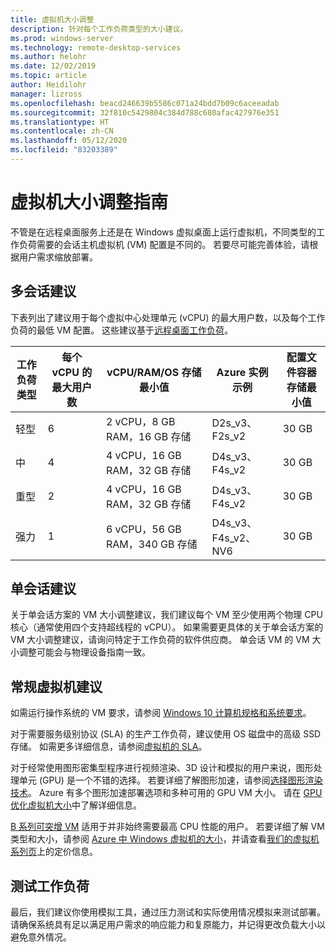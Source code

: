 ```yaml
---
title: 虚拟机大小调整
description: 针对每个工作负荷类型的大小建议。
ms.prod: windows-server
ms.technology: remote-desktop-services
ms.author: helohr
ms.date: 12/02/2019
ms.topic: article
author: Heidilohr
manager: lizross
ms.openlocfilehash: beacd246639b5586c071a24bdd7b09c6aceeadab
ms.sourcegitcommit: 32f810c5429804c384d788c680afac427976e351
ms.translationtype: HT
ms.contentlocale: zh-CN
ms.lasthandoff: 05/12/2020
ms.locfileid: "83203389"
---
```

# <a name="virtual-machine-sizing-guidelines"></a>虚拟机大小调整指南

不管是在远程桌面服务上还是在 Windows 虚拟桌面上运行虚拟机，不同类型的工作负荷需要的会话主机虚拟机 (VM) 配置是不同的。 若要尽可能完善体验，请根据用户需求缩放部署。

## <a name="multi-session-recommendations"></a>多会话建议

下表列出了建议用于每个虚拟中心处理单元 (vCPU) 的最大用户数，以及每个工作负荷的最低 VM 配置。 这些建议基于[远程桌面工作负荷](remote-desktop-workloads.md)。

| 工作负荷类型 | 每个 vCPU 的最大用户数 | vCPU/RAM/OS 存储最小值 | Azure 实例示例 | 配置文件容器存储最小值 |
| --- | --- | --- | --- | --- |
| 轻型 | 6 | 2 vCPU，8 GB RAM，16 GB 存储 | D2s_v3、F2s_v2 | 30 GB |
| 中 | 4 | 4 vCPU，16 GB RAM，32 GB 存储 | D4s_v3、F4s_v2 | 30 GB |
| 重型 | 2 | 4 vCPU，16 GB RAM，32 GB 存储 | D4s_v3、F4s_v2 | 30 GB |
| 强力 | 1 | 6 vCPU，56 GB RAM，340 GB 存储 | D4s_v3、F4s_v2、NV6 | 30 GB |

## <a name="single-session-recommendations"></a>单会话建议

关于单会话方案的 VM 大小调整建议，我们建议每个 VM 至少使用两个物理 CPU 核心（通常使用四个支持超线程的 vCPU）。 如果需要更具体的关于单会话方案的 VM 大小调整建议，请询问特定于工作负荷的软件供应商。 单会话 VM 的 VM 大小调整可能会与物理设备指南一致。

## <a name="general-virtual-machine-recommendations"></a>常规虚拟机建议

如需运行操作系统的 VM 要求，请参阅 [Windows 10 计算机规格和系统要求](https://www.microsoft.com/windows/windows-10-specifications)。

对于需要服务级别协议 (SLA) 的生产工作负荷，建议使用 OS 磁盘中的高级 SSD 存储。 如需更多详细信息，请参阅[虚拟机的 SLA](https://azure.microsoft.com/support/legal/sla/virtual-machines/v1_8/)。

对于经常使用图形密集型程序进行视频渲染、3D 设计和模拟的用户来说，图形处理单元 (GPU) 是一个不错的选择。 若要详细了解图形加速，请参阅[选择图形渲染技术](rds-graphics-virtualization.md)。 Azure 有多个图形加速部署选项和多种可用的 GPU VM 大小。 请在 [GPU 优化虚拟机大小](https://docs.microsoft.com/azure/virtual-machines/windows/sizes-gpu)中了解详细信息。

[B 系列可突增 VM](https://docs.microsoft.com/azure/virtual-machines/windows/b-series-burstable) 适用于并非始终需要最高 CPU 性能的用户。 若要详细了解 VM 类型和大小，请参阅 [Azure 中 Windows 虚拟机的大小](https://docs.microsoft.com/azure/virtual-machines/windows/sizes)，并请查看[我们的虚拟机系列页](https://azure.microsoft.com/pricing/details/virtual-machines/series/)上的定价信息。

## <a name="test-your-workload"></a>测试工作负荷

最后，我们建议你使用模拟工具，通过压力测试和实际使用情况模拟来测试部署。 请确保系统具有足以满足用户需求的响应能力和复原能力，并记得更改负载大小以避免意外情况。
